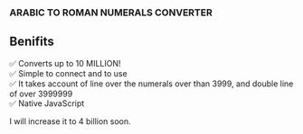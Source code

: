 ### ARABIC TO ROMAN NUMERALS CONVERTER

## Benifits
✅ Converts up to 10 MILLION!<br>
✅ Simple to connect and to use<br>
✅ It takes account of line over the numerals over than 3999, and double line of over 3999999<br>
✅ Native JavaScript<br>

I will increase it to 4 billion soon.<br>
